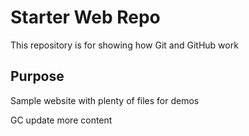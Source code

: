 # Starter Web Repo

This repository is for showing how Git and GitHub work

## Purpose

Sample website with plenty of files for demos


GC update
more content

